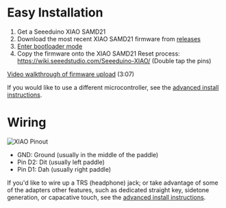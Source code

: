 # Easy Installation

1. Get a Seeeduino XIAO SAMD21
2. Download the most recent XIAO SAMD21 firmware from
[releases](https://github.com/nealey/vail-adapter/releases)
3. [Enter bootloader mode](https://wiki.seeedstudio.com/Seeeduino-XIAO/#enter-bootloader-mode)
4. Copy the firmware onto the XIAO SAMD21
Reset process: https://wiki.seeedstudio.com/Seeeduino-XIAO/ (Double tap the pins)

[Video walkthrough of firmware upload](https://www.youtube.com/watch?v=IgOdkUe5SMY) (3:07)

If you would like to use a different microcontroller,
see the [advanced install instructions](advanced-install.md).

# Wiring

![XIAO Pinout](https://files.seeedstudio.com/wiki/Seeeduino-XIAO/img/Seeeduino-XIAO-pinout-1.jpg)

* GND: Ground (usually in the middle of the paddle)
* Pin D2: Dit (usually left paddle)
* Pin D1: Dah (usually right paddle)

If you'd like to wire up a TRS (headphone) jack;
or take advantage of some of the adapters other features,
such as dedicated straight key, sidetone generation,
or capacative touch,
see the [advanced install instructions](advanced-install.md).
